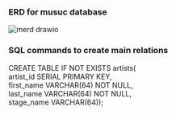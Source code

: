 ### ERD for musuc database

![merd drawio](https://user-images.githubusercontent.com/95244436/169039402-a54f3e91-0e1e-4eba-949d-68c1392dce03.png)



### SQL commands to create main relations

CREATE TABLE IF NOT EXISTS artists(  
	artist_id SERIAL PRIMARY KEY,  
	first_name VARCHAR(64) NOT NULL,  
	last_name VARCHAR(64) NOT NULL,  
	stage_name VARCHAR(64));  


